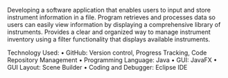 Developing a software application that enables users to input and store instrument information in a file. Program retrieves and processes data so users can easily view information by displaying a comprehensive library of instruments. Provides a clear and organized way to manage instrument inventory using a filter functionality that displays available instruments.

Technology Used: 
•	GitHub: Version control, Progress Tracking, Code Repository Management
•	Programming Language: Java
•	GUI: JavaFX
•	GUI Layout: Scene Builder
•	Coding and Debugger: Eclipse IDE
